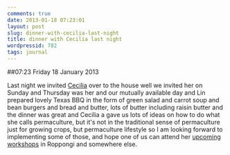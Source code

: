 ```yaml
---
comments: true
date: 2013-01-18 07:23:01
layout: post
slug: dinner-with-cecilia-last-night
title: dinner with Cecilia last night
wordpressid: 782
tags: journal
---
```


##07:23 Friday 18 January 2013

Last night we invited [Cecilia](http://balconyofdreams.blogspot.jp/) over to the house well we invited her on Sunday and Thursday was her and our mutually available day and Lin prepared lovely Texas BBQ in the form of green salad and carrot soup and bean burgers and bread and butter, lots of butter including raisin butter and the dinner was great and Cecilia a gave us lots of ideas on how to do what she calls permaculture, but it's not in the traditional sense of permaculture just for growing crops, but permaculture lifestyle so I am looking forward to implementing some of those, and hope one of us can attend her [upcoming workshops](http://balconyofdreams.blogspot.jp/2013/01/the-organising-fairies-how-permaculture.html) in Roppongi and somewhere else.

